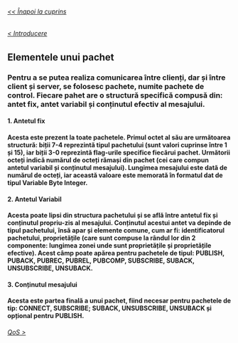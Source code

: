 ###### [<< Înapoi la cuprins](../Cuprins.md)
######  [< Introducere](01.%20Introducere.md)
## Elementele unui pachet
### Pentru a se putea realiza comunicarea între clienți, dar și între client și server, se folosesc pachete, numite pachete de control.  Fiecare pahet are o structură specifică compusă din: antet fix, antet variabil și conținutul efectiv al mesajului. 
#### 1. Antetul fix
#### Acesta este prezent la toate pachetele. Primul octet al său are următoarea structură: biții 7-4 reprezintă tipul pachetului (sunt valori cuprinse între 1 și 15), iar biții 3-0 reprezintă flag-urile specifice fiecărui pachet. Următorii octeți indică numărul de octeți rămași din pachet (cei care compun antetul variabil și conținutul mesajului). Lungimea mesajului este dată de numărul de octeți, iar această valoare este memorată în formatul dat de tipul Variable Byte Integer.
#### 2. Antetul Variabil
#### Acesta poate lipsi din structura pachetului și se află între antetul fix și conținutul propriu-zis al mesajului. Conținutul acestui antet va depinde de tipul pachetului, însă apar și elemente comune, cum ar fi: identificatorul pachetului, proprietățile (care sunt compuse la rândul lor din 2 componente: lungimea zonei unde sunt proprietățile și proprietățile efective). Acest câmp poate apărea pentru pachetele de tipul: PUBLISH, PUBACK, PUBREC, PUBREL, PUBCOMP, SUBSCRIBE, SUBACK, UNSUBSCRIBE, UNSUBACK.
#### 3. Conținutul mesajului
#### Acesta este partea finală a unui pachet, fiind necesar pentru pachetele de tip: CONNECT, SUBSCRIBE; SUBACK, UNSUBSCRIBE, UNSUBACK și opțional pentru PUBLISH.

###### [QoS >](03.%20QoS.md)
